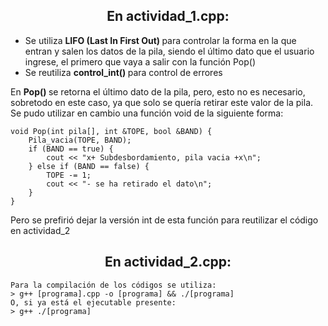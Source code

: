 <div align="center">
<h2>En actividad_1.cpp:</h2>
</div>

- Se utiliza <strong> LIFO (Last In First Out) </strong> para controlar la forma en la que entran y salen los datos de la pila, siendo el último dato que el usuario ingrese, el primero que vaya a salir con la función Pop()
- Se reutiliza <strong> control_int() </strong> para control de errores

En <strong> Pop() </strong> se retorna el último dato de la pila, pero, esto no es necesario, sobretodo en este caso, ya que solo se quería retirar este valor de la pila. Se pudo utilizar en cambio una función void de la siguiente forma:

```
void Pop(int pila[], int &TOPE, bool &BAND) { 
    Pila_vacia(TOPE, BAND); 
    if (BAND == true) {
        cout << "x+ Subdesbordamiento, pila vacia +x\n";
    } else if (BAND == false) { 
        TOPE -= 1; 
        cout << "- se ha retirado el dato\n";
    }
}
```
Pero se prefirió dejar la versión int de esta función para reutilizar el código en actividad_2

<div align="center">
<h2>En actividad_2.cpp:</h2>
 </div>



```
Para la compilación de los códigos se utiliza: 
> g++ [programa].cpp -o [programa] && ./[programa]
O, si ya está el ejecutable presente:
> g++ ./[programa]
```
